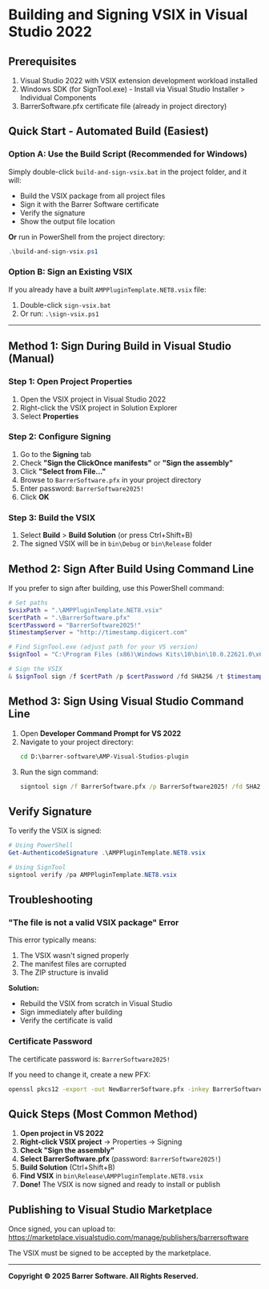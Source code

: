 # Building and Signing VSIX in Visual Studio 2022

## Prerequisites
1. Visual Studio 2022 with VSIX extension development workload installed
2. Windows SDK (for SignTool.exe) - Install via Visual Studio Installer > Individual Components
3. BarrerSoftware.pfx certificate file (already in project directory)

## Quick Start - Automated Build (Easiest)

### Option A: Use the Build Script (Recommended for Windows)

Simply double-click `build-and-sign-vsix.bat` in the project folder, and it will:
- Build the VSIX package from all project files
- Sign it with the Barrer Software certificate
- Verify the signature
- Show the output file location

**Or** run in PowerShell from the project directory:
```powershell
.\build-and-sign-vsix.ps1
```

### Option B: Sign an Existing VSIX

If you already have a built `AMPPluginTemplate.NET8.vsix` file:

1. Double-click `sign-vsix.bat`
2. Or run: `.\sign-vsix.ps1`

---

## Method 1: Sign During Build in Visual Studio (Manual)

### Step 1: Open Project Properties
1. Open the VSIX project in Visual Studio 2022
2. Right-click the VSIX project in Solution Explorer
3. Select **Properties**

### Step 2: Configure Signing
1. Go to the **Signing** tab
2. Check **"Sign the ClickOnce manifests"** or **"Sign the assembly"**
3. Click **"Select from File..."**
4. Browse to `BarrerSoftware.pfx` in your project directory
5. Enter password: `BarrerSoftware2025!`
6. Click **OK**

### Step 3: Build the VSIX
1. Select **Build** > **Build Solution** (or press Ctrl+Shift+B)
2. The signed VSIX will be in `bin\Debug` or `bin\Release` folder

## Method 2: Sign After Build Using Command Line

If you prefer to sign after building, use this PowerShell command:

```powershell
# Set paths
$vsixPath = ".\AMPPluginTemplate.NET8.vsix"
$certPath = ".\BarrerSoftware.pfx"
$certPassword = "BarrerSoftware2025!"
$timestampServer = "http://timestamp.digicert.com"

# Find SignTool.exe (adjust path for your VS version)
$signTool = "C:\Program Files (x86)\Windows Kits\10\bin\10.0.22621.0\x64\SignTool.exe"

# Sign the VSIX
& $signTool sign /f $certPath /p $certPassword /fd SHA256 /t $timestampServer $vsixPath
```

## Method 3: Sign Using Visual Studio Command Line

1. Open **Developer Command Prompt for VS 2022**
2. Navigate to your project directory:
   ```cmd
   cd D:\barrer-software\AMP-Visual-Studios-plugin
   ```
3. Run the sign command:
   ```cmd
   signtool sign /f BarrerSoftware.pfx /p BarrerSoftware2025! /fd SHA256 /t http://timestamp.digicert.com AMPPluginTemplate.NET8.vsix
   ```

## Verify Signature

To verify the VSIX is signed:

```powershell
# Using PowerShell
Get-AuthenticodeSignature .\AMPPluginTemplate.NET8.vsix

# Using SignTool
signtool verify /pa AMPPluginTemplate.NET8.vsix
```

## Troubleshooting

### "The file is not a valid VSIX package" Error

This error typically means:
1. The VSIX wasn't signed properly
2. The manifest files are corrupted
3. The ZIP structure is invalid

**Solution:**
- Rebuild the VSIX from scratch in Visual Studio
- Sign immediately after building
- Verify the certificate is valid

### Certificate Password

The certificate password is: `BarrerSoftware2025!`

If you need to change it, create a new PFX:
```bash
openssl pkcs12 -export -out NewBarrerSoftware.pfx -inkey BarrerSoftware.key -in BarrerSoftware.crt -password pass:YourNewPassword
```

## Quick Steps (Most Common Method)

1. **Open project in VS 2022**
2. **Right-click VSIX project** → Properties → Signing
3. **Check "Sign the assembly"**
4. **Select BarrerSoftware.pfx** (password: `BarrerSoftware2025!`)
5. **Build Solution** (Ctrl+Shift+B)
6. **Find VSIX** in `bin\Release\AMPPluginTemplate.NET8.vsix`
7. **Done!** The VSIX is now signed and ready to install or publish

## Publishing to Visual Studio Marketplace

Once signed, you can upload to:
https://marketplace.visualstudio.com/manage/publishers/barrersoftware

The VSIX must be signed to be accepted by the marketplace.

---

**Copyright © 2025 Barrer Software. All Rights Reserved.**
